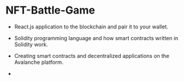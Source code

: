 # NFT-Battle-Game

-  React.js application to the blockchain and pair it to your wallet.
- Solidity programming language and how smart contracts written in Solidity work.
- Creating smart contracts and decentralized applications on the Avalanche platform.

- 
